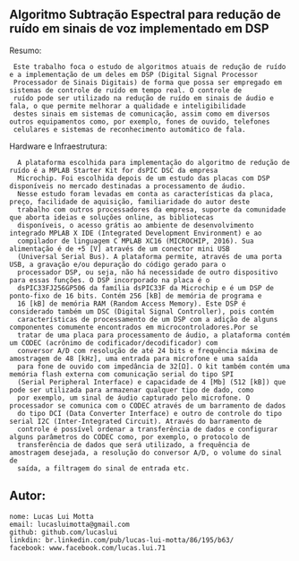 Algoritmo Subtração Espectral para redução de ruído em sinais de voz implementado em DSP
-------------------------------------------------------------

Resumo:

     Este trabalho foca o estudo de algoritmos atuais de redução de ruído e a implementação de um deles em DSP (Digital Signal Processor
     Processador de Sinais Digitais) de forma que possa ser empregado em sistemas de controle de ruído em tempo real. O controle de
     ruído pode ser utilizado na redução de ruído em sinais de áudio e fala, o que permite melhorar a qualidade e inteligibilidade
     destes sinais em sistemas de comunicação, assim como em diversos outros equipamentos como, por exemplo, fones de ouvido, telefones
     celulares e sistemas de reconhecimento automático de fala.

Hardware e Infraestrutura:

      A plataforma escolhida para implementação do algoritmo de redução de ruído é a MPLAB Starter Kit for dsPIC DSC da empresa
      Microchip. Foi escolhida depois de um estudo das placas com DSP disponíveis no mercado destinadas a processamento de áudio. 
      Nesse estudo foram levadas em conta as características da placa, preço, facilidade de aquisição, familiaridade do autor deste
      trabalho com outros processadores da empresa, suporte da comunidade que aborta ideias e soluções online, as bibliotecas
      disponíveis, o acesso grátis ao ambiente de desenvolvimento integrado MPLAB X IDE (Integrated Development Environment) e ao
      compilador de linguagem C MPLAB XC16 (MICROCHIP, 2016). Sua alimentação é de +5 [V] através de um conector mini USB
      (Universal Serial Bus). A plataforma permite, através de uma porta USB, a gravação e/ou depuração do código gerado para o
      processador DSP, ou seja, não há necessidade de outro dispositivo para essas funções. O DSP incorporado na placa é o
      dsPIC33FJ256GP506 da família dsPIC33F da Microchip e é um DSP de ponto-fixo de 16 bits. Contém 256 [kB] de memória de programa e
      16 [kB] de memória RAM (Random Access Memory). Este DSP é considerado também um DSC (Digital Signal Controller), pois contém
      características de processamento de um DSP com a adição de alguns componentes comumente encontrados em microcontroladores.Por se
      tratar de uma placa para processamento de áudio, a plataforma contém um CODEC (acrônimo de codificador/decodificador) com
      conversor A/D com resolução de até 24 bits e frequência máxima de amostragem de 48 [kHz], uma entrada para microfone e uma saída
      para fone de ouvido com impedância de 32[Ω]. O kit também contém uma memória flash externa com comunicação serial do tipo SPI
      (Serial Peripheral Interface) e capacidade de 4 [Mb] (512 [kB]) que pode ser utilizada para armazenar qualquer tipo de dado, como
      por exemplo, um sinal de áudio capturado pelo microfone. O processador se comunica com o CODEC através de um barramento de dados
      do tipo DCI (Data Converter Interface) e outro de controle do tipo serial I2C (Inter-Integrated Circuit). Através do barramento de
      controle é possível ordenar a transferência de dados e configurar alguns parâmetros do CODEC como, por exemplo, o protocolo de
      transferência de dados que será utilizado, a frequência de amostragem desejada, a resolução do conversor A/D, o volume do sinal de
      saída, a filtragem do sinal de entrada etc.
      
Autor:
-------------------------------------------------------------

    nome: Lucas Lui Motta
    email: lucasluimotta@gmail.com
    github: github.com/lucaslui
    linkdin: br.linkedin.com/pub/lucas-lui-motta/86/195/b63/
    facebook: www.facebook.com/lucas.lui.71
